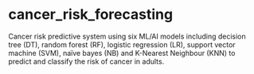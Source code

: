 # cancer_risk_forecasting
Cancer risk predictive system using six ML/AI models including decision tree (DT), random forest (RF), logistic regression (LR), support vector machine (SVM), naïve bayes (NB) and K-Nearest Neighbour (KNN) to predict and classify the risk of cancer in adults.

